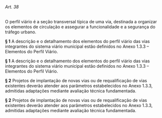 
###### Art. 38
O perfil viário é a seção transversal típica de uma via, destinada a organizar os elementos de circulação e assegurar a funcionalidade e a segurança do tráfego urbano.

**§ 1** A descrição e o detalhamento dos elementos do perfil viário das vias integrantes do sistema viário municipal estão definidos no Anexo 1.3.3 – Elementos do Perfil Viário.

**§ 1** A descrição e o detalhamento dos elementos do perfil viário das vias integrantes do sistema viário municipal estão definidos no Anexo 1.3.3 – Elementos do Perfil Viário.

**§ 2** Projetos de implantação de novas vias ou de requalificação de vias existentes deverão atender aos parâmetros estabelecidos no Anexo 1.3.3, admitidas adaptações mediante avaliação técnica fundamentada.

**§ 2** Projetos de implantação de novas vias ou de requalificação de vias existentes deverão atender aos parâmetros estabelecidos no Anexo 1.3.3, admitidas adaptações mediante avaliação técnica fundamentada.
